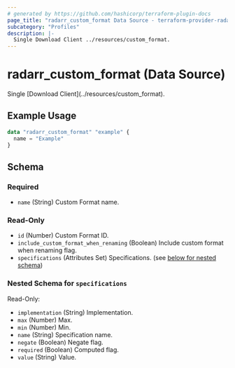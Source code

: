 ```yaml
---
# generated by https://github.com/hashicorp/terraform-plugin-docs
page_title: "radarr_custom_format Data Source - terraform-provider-radarr"
subcategory: "Profiles"
description: |-
  Single Download Client ../resources/custom_format.
---
```


# radarr_custom_format (Data Source)

<!-- subcategory:Profiles -->Single [Download Client](../resources/custom_format).

## Example Usage

```terraform
data "radarr_custom_format" "example" {
  name = "Example"
}
```

<!-- schema generated by tfplugindocs -->
## Schema

### Required

- `name` (String) Custom Format name.

### Read-Only

- `id` (Number) Custom Format ID.
- `include_custom_format_when_renaming` (Boolean) Include custom format when renaming flag.
- `specifications` (Attributes Set) Specifications. (see [below for nested schema](#nestedatt--specifications))

<a id="nestedatt--specifications"></a>
### Nested Schema for `specifications`

Read-Only:

- `implementation` (String) Implementation.
- `max` (Number) Max.
- `min` (Number) Min.
- `name` (String) Specification name.
- `negate` (Boolean) Negate flag.
- `required` (Boolean) Computed flag.
- `value` (String) Value.



